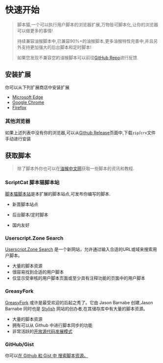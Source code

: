 # 快速开始

> 脚本猫,一个可以执行用户脚本的浏览器扩展,万物皆可脚本化,让你的浏览器可以做更多的事情!
>
> 持续兼容油猴脚本中,已兼容90%+的油猴脚本,更多油猴特性完善中,并且另外支持更加强大的后台脚本和定时脚本!
>
> 如果您发现不兼容您的油猴脚本可以前往[GitHub Repo](https://github.com/scriptscat/scriptcat)进行反馈.



## 安装扩展

你可以从下列扩展商店中安装扩展

* [Microsoft Edge](https://microsoftedge.microsoft.com/addons/detail/scriptcat/liilgpjgabokdklappibcjfablkpcekh)
* [Google Chrome](https://chrome.google.com/webstore/detail/scriptcat/ndcooeababalnlpkfedmmbbbgkljhpjf)
* [Firefox](https://addons.mozilla.org/zh-CN/firefox/addon/scriptcat/)



### 其他浏览器

如果上述列表中没有你的浏览器,可以从[Github Release](https://github.com/scriptscat/scriptcat/releases)页面中,下载`zip`/`crx`文件手动进行安装



## 获取脚本

> 除了脚本外你也可以在[油猴中文网](https://bbs.tampermonkey.net.cn/)获取一些脚本的资讯和教程.



### ScriptCat 脚本猫脚本站

[脚本猫脚本站](https://scriptcat.org/)是本扩展的脚本站点,可发布你编写的脚本.

* 新晋脚本站点

* 后台脚本/定时脚本
* 国内友好



### Userscript.Zone Search

[Userscript.Zone Search](https://www.userscript.zone/?utm_source=tm.net&utm_medium=scripts) 是一个新网站，允许通过输入合适的URL或域来搜索用户脚本。

-  大量的脚本资源
-  很容易找到合适的用户脚本
-  仅显示受审核的用户脚本页面或至少具有注释功能的页面中的用户脚本



### GreasyFork

[GreasyFork](https://greasyfork.org/) 或许是最受欢迎的后起之秀了。它由 Jason Barnabe 创建,Jason Barnabe 同时也是 [Stylish](https://userstyles.org/) 网站的创办者,在其储存库中有大量的脚本资源。

-  大量的脚本资源
-  拥有可以从 Github 中进行脚本同步的功能
-  非常活跃的[开放源代码发展模式](https://github.com/JasonBarnabe/greasyfork)



### GitHub/Gist

你可以[在 Github 和 Gist 中 搜索脚本资源。](https://gist.github.com/search?l=JavaScript&o=desc&q="%3D%3DUserScript%3D%3D"&s=updated)



